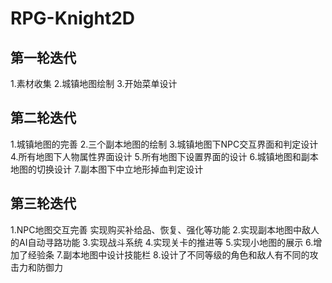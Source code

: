 # RPG-Knight2D
## 第一轮迭代
1.素材收集
2.城镇地图绘制
3.开始菜单设计
## 第二轮迭代
1.城镇地图的完善
2.三个副本地图的绘制
3.城镇地图下NPC交互界面和判定设计
4.所有地图下人物属性界面设计
5.所有地图下设置界面的设计
6.城镇地图和副本地图的切换设计
7.副本图下中立地形掉血判定设计
## 第三轮迭代
1.NPC地图交互完善 实现购买补给品、恢复、强化等功能
2.实现副本地图中敌人的AI自动寻路功能
3.实现战斗系统
4.实现关卡的推进等
5.实现小地图的展示
6.增加了经验条
7.副本地图中设计技能栏
8.设计了不同等级的角色和敌人有不同的攻击力和防御力